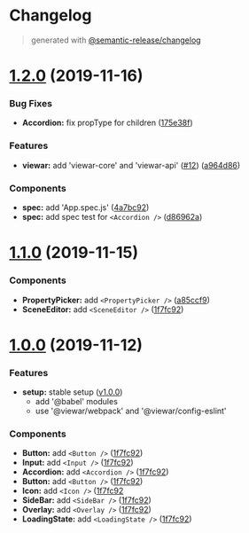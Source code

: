 # Changelog

> generated with [@semantic-release/changelog](https://github.com/semantic-release/changelog)

# [1.2.0](https://github.com/viewar/components/compare/v1.1.0...v1.2.0) (2019-11-16)

### Bug Fixes

- **Accordion:** fix propType for children ([175e38f](https://github.com/viewar/components/commit/175e38f3f6f192f0e622b1efd36c3220b84eec2f))

### Features

- **viewar:** add 'viewar-core' and 'viewar-api' ([#12](https://github.com/viewar/components/issues/12)) ([a964d86](https://github.com/viewar/components/commit/a964d8622086ab15702d5909ddfe4eb7dc54f12a))

### Components

- **spec:** add 'App.spec.js' ([4a7bc92](https://github.com/viewar/components/commit/4a7bc92c7fa4ed7bda30df27eefcc77dfe082e56))
- **spec:** add spec test for `<Accordion />` ([d86962a](https://github.com/viewar/components/commit/d86962ac0b6b4b310fe8cd6630793dd1b4f2e963))

# [1.1.0](https://github.com/viewar/components/compare/v1.0.0...v1.1.0) (2019-11-15)

### Components

- **PropertyPicker:** add `<PropertyPicker />` ([a85ccf9](https://github.com/viewar/components/commit/a85ccf9c1bc261c5437d545d9102598b456d7656))
- **SceneEditor:** add `<SceneEditor />` ([1f7fc92](https://github.com/viewar/components/commit/1f7fc92d6b52f0822557b0f12be8cebaeec35005))

# [1.0.0](https://github.com/viewar/components/compare/1a5ba55...v1.0.0) (2019-11-12)

### Features

- **setup:** stable setup ([v1.0.0](https://github.com/viewar/components/tree/v1.0.0))
  - add '@babel' modules
  - use '@viewar/webpack' and '@viewar/config-eslint'

### Components

- **Button:** add `<Button />` ([1f7fc92](https://github.com/viewar/components/commit/1f7fc92d6b52f0822557b0f12be8cebaeec35005))
- **Input:** add `<Input />` ([1f7fc92](https://github.com/viewar/components/commit/1f7fc92d6b52f0822557b0f12be8cebaeec35005))
- **Accordion:** add `<Accordion />` ([1f7fc92](https://github.com/viewar/components/commit/1f7fc92d6b52f0822557b0f12be8cebaeec35005))
- **Button:** add `<Button />` ([1f7fc92](https://github.com/viewar/components/commit/1f7fc92d6b52f0822557b0f12be8cebaeec35005))
- **Icon:** add `<Icon />` ([1f7fc92](https://github.com/viewar/components/commit/1f7fc92d6b52f0822557b0f12be8cebaeec35005)
- **SideBar:** add `<SideBar />` ([1f7fc92](https://github.com/viewar/components/commit/1f7fc92d6b52f0822557b0f12be8cebaeec35005))
- **Overlay:** add `<Overlay />` ([1f7fc92](https://github.com/viewar/components/commit/1f7fc92d6b52f0822557b0f12be8cebaeec35005))
- **LoadingState:** add `<LoadingState />` ([1f7fc92](https://github.com/viewar/components/commit/1f7fc92d6b52f0822557b0f12be8cebaeec35005))
